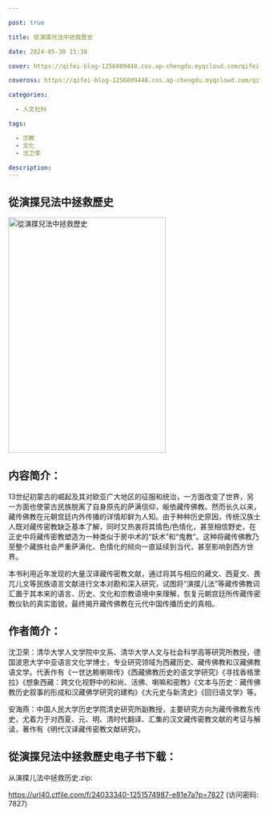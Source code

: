 ```yaml
---

post: true

title: 從演揲兒法中拯救歷史

date: 2024-05-30 15:38

cover: https://qifei-blog-1256009448.cos.ap-chengdu.myqcloud.com/qifei-blog/s34268546.jpg

coveross: https://qifei-blog-1256009448.cos.ap-chengdu.myqcloud.com/qifei-blog/s34268546.jpg

categories:

  - 人文社科

tags:

  - 宗教
  - 文化
  - 沈卫荣

description:
---
```


## 從演揲兒法中拯救歷史

<img alt="從演揲兒法中拯救歷史" class="aligncenter loading" data-was-processed="true" decoding="async" fetchpriority="high" height="471" src="https://qifei-blog-1256009448.cos.ap-chengdu.myqcloud.com/qifei-blog/s34268546.jpg" style="cursor: zoom-in;" width="314"/>

## 内容简介：

13世纪初蒙古的崛起及其对欧亚广大地区的征服和统治，一方面改变了世界，另一方面也使蒙古民族脱离了自身原先的萨满信仰，皈依藏传佛教。然而长久以来，藏传佛教在元朝宫廷内外传播的详情却鲜为人知。由于种种历史原因，传统汉族士人既对藏传密教缺乏基本了解，同时又热衷将其情色/色情化，甚至相信野史，在正史中将藏传密教塑造为一种类似于房中术的“妖术”和“鬼教”。这种将藏传佛教乃至整个藏族社会严重萨满化、色情化的倾向一直延续到当代，甚至影响到西方世界。

本书利用近年发现的大量汉译藏传密教文献，通过将其与相应的藏文、西夏文、畏兀儿文等民族语言文献进行文本对勘和深入研究，试图将“演揲儿法”等藏传佛教词汇置于其本来的语言、历史、文化和宗教语境中来理解，恢复元朝宫廷所传藏传密教仪轨的真实面貌，最终揭开藏传佛教在元代中国传播历史的真相。

## 作者简介：

沈卫荣：清华大学人文学院中文系、清华大学人文与社会科学高等研究所教授，德国波恩大学中亚语言文化学博士，专业研究领域为西藏历史、藏传佛教和汉藏佛教语文学。代表作有《一世达赖喇嘛传》《西藏佛教历史的语文学研究》《寻找香格里拉》《想象西藏：跨文化视野中的和尚、活佛、喇嘛和密教》《文本与历史：藏传佛教历史叙事的形成和汉藏佛学研究的建构》《大元史与新清史》《回归语文学》等。

安海燕：中国人民大学历史学院清史研究所副教授，主要研究方向为藏传佛教东传史，尤着力于对西夏、元、明、清时代翻译、汇集的汉文藏传密教文献的考证与解读，著作有《明代汉译藏传密教文献研究》。

## 從演揲兒法中拯救歷史电子书下载：

从演揲儿法中拯救历史.zip: 

https://url40.ctfile.com/f/24033340-1251574987-e81e7a?p=7827 (访问密码: 7827)
